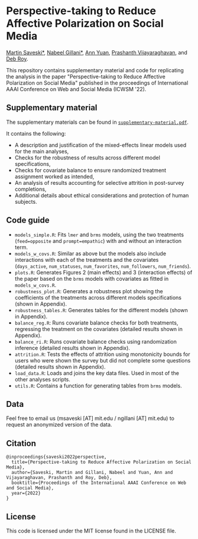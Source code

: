 # Perspective-taking to Reduce Affective Polarization on Social Media
[Martin Saveski*](http://martinsaveski.com),
[Nabeel Gillani*](https://www.nabeelgillani.com/), 
[Ann Yuan](https://www.media.mit.edu/people/annyuan/overview/), 
[Prashanth Vijayaraghavan](https://www.mit.edu/~pralav/), and 
[Deb Roy](https://www.media.mit.edu/people/dkroy/overview/).

This repository contains supplementary material and code for replicating the analysis in 
the paper "Perspective-taking to Reduce Affective Polarization on Social Media" 
published in the proceedings of International AAAI Conference on Web and Social Media (ICWSM '22).

## Supplementary material
The supplementary materials can be found in [`supplementary-material.pdf`](https://github.com/msaveski/twitter_perspective_taking/blob/main/supplementary-material.pdf).

It contains the following:
- A description and justification of the mixed-effects linear models used for the main analyses,
- Checks for the robustness of results across different model specifications,
- Checks for covariate balance to ensure randomized treatment assignment worked as intended,
- An analysis of results accounting for selective attrition in post-survey completions,
- Additional details about ethical considerations and protection of human subjects.

## Code guide
- `models_simple.R`: Fits `lmer` and `brms` models, using the two treatments (`feed=opposite` and `prompt=empathic`) with and without an interaction term.
- `models_w_covs.R`: Similar as above but the models also include interactions with each of the treatments and the covariates (`days_active`, `num_statuses`, `num_favorites`, `num_followers`, `num_friends`).
- `plots.R`: Generates Figures 2 (main effects) and 3 (interaction effects) of the paper based on the `brms` models with covariates as fitted in `models_w_covs.R`.
- `robustness_plot.R`: Generates a robustness plot showing the coefficients of the treatments across different models specifications (shown in Appendix).
- `robustness_tables.R`: Generates tables for the different models (shown in Appendix).
- `balance_reg.R`: Runs covariate balance checks for both treatments, regressing the treatment on the covariates (detailed results shown in Appendix).
- `balance_ri.R`: Runs covariate balance checks using randomization inference (detailed results shown in Appendix).
- `attrition.R`: Tests the effects of attrition using monotonicity bounds for users who were shown the survey but did not complete some questions (detailed results shown in Appendix).
- `load_data.R`: Loads and joins the key data files. Used in most of the other analyses scripts.
- `utils.R`: Contains a function for generating tables from `brms` models.

## Data
Feel free to email us (msaveski [AT] mit.edu / ngillani [AT] mit.edu) to request an anonymized version of the data.

## Citation
```
@inproceedings{saveski2022perspective,
  title={Perspective-taking to Reduce Affective Polarization on Social Media},
  author={Saveski, Martin and Gillani, Nabeel and Yuan, Ann and Vijayaraghavan, Prashanth and Roy, Deb},
  booktitle={Proceedings of the International AAAI Conference on Web and Social Media},
  year={2022}
}
```

## License
This code is licensed under the MIT license found in the LICENSE file.
